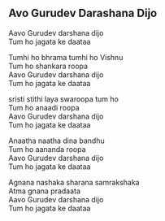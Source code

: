 ## Avo Gurudev Darashana Dijo


Aavo Gurudev darshana dijo  
Tum ho jagata ke daataa

Tumhi ho bhrama tumhi ho Vishnu  
Tum ho shankara roopa  
Aavo Gurudev darshana dijo  
Tum ho jagata ke daataa

sristi stithi laya swaroopa tum ho  
Tum ho anaadi roopa  
Aavo Gurudev darshana dijo  
Tum ho jagata ke daataa

Anaatha naatha dina bandhu  
Tum ho aananda roopa  
Aavo Gurudev darshana dijo  
Tum ho jagata ke daataa

Agnana nashaka sharana samrakshaka  
Atma gnana pradaata  
Aavo Gurudev darshana dijo  
Tum ho jagata ke daataa

